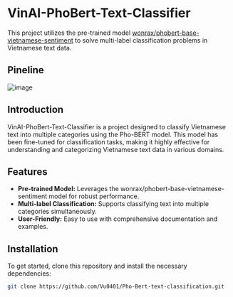 # VinAI-PhoBert-Text-Classifier

This project utilizes the pre-trained model [wonrax/phobert-base-vietnamese-sentiment](https://huggingface.co/wonrax/phobert-base-vietnamese-sentiment) to solve multi-label classification problems in Vietnamese text data.

## Pineline
![image](https://github.com/Vu0401/VinAI-PhoBert-Text-Classifier/assets/93986576/306b09c0-0f39-465a-9881-4918db6d6475)


## Introduction

VinAI-PhoBert-Text-Classifier is a project designed to classify Vietnamese text into multiple categories using the Pho-BERT model. This model has been fine-tuned for classification tasks, making it highly effective for understanding and categorizing Vietnamese text data in various domains.

## Features

- **Pre-trained Model:** Leverages the wonrax/phobert-base-vietnamese-sentiment model for robust performance.
- **Multi-label Classification:** Supports classifying text into multiple categories simultaneously.
- **User-Friendly:** Easy to use with comprehensive documentation and examples.

## Installation

To get started, clone this repository and install the necessary dependencies:

```bash
git clone https://github.com/Vu0401/Pho-Bert-text-classification.git

